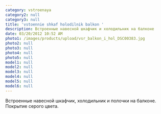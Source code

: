 ```yaml
---
category: vstroenaya
category2: null
category3: null
title: 'vstoennie shkaf holodilnik balkon '
description: Встроенные навесной шкафчик и холодильник на балконе
date: 03/20/2012 10:52 AM
photo1: /images/products/upload/vsr_balkon_i_hol_DSC00383.jpg
photo2: null
photo3: null
photo4: null
photo5: null
model1: null
model2: null
model3: null
model4: null
model5: null
model6: null
---
```

Встроенные навесной шкафчик, холодильник и полочки на балконе. Покрытие серого цвета.
